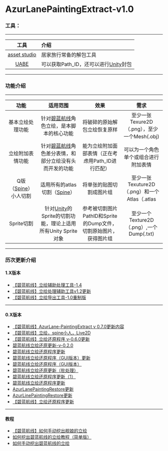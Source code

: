 # AzurLanePaintingExtract-v1.0
### 工具：
---------------------
| 工具 | 介绍
|:--:|:--|
| [asset studio](https://github.com/Perfare/AssetStudio) | 居家旅行常备的解包工具 |
| [UABE](https://github.com/DerPopo/UABE) | 可以获取Path_ID，还可以进行[Unity](https://unity.com/)封包 |
------------------
### 功能介绍
------------------
|功能|适用范围|效果|需求|
|:--:|:-----:|:---:|:--:|
| 基本立绘处理功能 | 针对[碧蓝航线](https://game.bilibili.com/blhx/)角色立绘，是本脚本的核心功能 | 将破碎的原始解包立绘恢复原样 | 至少一张Texure2D（.png），至少一个Mesh(.obj) |
| 立绘附加表情功能 | 针对[碧蓝航线](https://game.bilibili.com/blhx/)角色差分表情，和部分立绘没有头而开发的功能 | 能为立绘附加面部表情（正在考虑用Path_ID进行匹配） | 可以为一个角色单个或组合进行附加表情 | 符合基本立绘处理功能的要求即可 |
| Q版（[Spine](http://zh.esotericsoftware.com/)）小人切割 | 适用所有的atlas切割（[Spine](http://zh.esotericsoftware.com/)） | 将单张的贴图切割成图片组 | 至少一张Texuture2D（.png）和一个Atlas（.atlas|.atlas.txt）|
| Sprite切割 | 针对[Unity](https://unity.com/)的Sprite的切割功能，理论上适用所有Unity Sprite对象 | 参考被切割图片PathID和Sprite的Dump文件，切割原始图片，获得图片组 | 至少一个Texture2D（.png）,一个Dump(.txt) |
------------
### 历次更新介绍
#### 1.X版本
* [【碧蓝航线】立绘辅助处理工具-1.4](https://www.bilibili.com/read/cv5048786)
* [【碧蓝航线】立绘处理辅助工具v1.2更新](https://www.bilibili.com/read/cv3983757)
* [【碧蓝航线】立绘导出工具-1.0重制版](https://www.bilibili.com/read/cv2801922)
--------------------------
#### 0.X版本
* [【碧蓝航线】AzurLane-PaintingExtract v 0.7.0更新内容](https://www.bilibili.com/read/cv1786736)
* [【碧蓝航线】立绘，spine小人，Live2D](https://www.bilibili.com/read/cv1566510)
* [【碧蓝航线】立绘还原程序 v-0.6.0更新](https://www.bilibili.com/read/preview/1439259)
* [碧蓝航线立绘还原更新-v-0.2.0](https://www.bilibili.com/read/cv1316278)
* [碧蓝航线立绘还原程序更新](https://www.bilibili.com/read/cv1127720)
* [碧蓝航线立绘还原程序（GUI版本）更新](https://www.bilibili.com/read/cv1019910)
* [碧蓝航线立绘还原程序（GUI版本）](https://www.bilibili.com/read/cv1013553)
* [碧蓝航线立绘还原更新（批处理）](https://www.bilibili.com/read/cv941333)
* [碧蓝航线立绘还原程序更新（1）](https://www.bilibili.com/read/cv936784)
* [碧蓝航线立绘还原程序更新](https://www.bilibili.com/read/cv933308)
* [AzurLanePaintingRestore更新](https://www.bilibili.com/read/cv911094)
* [ AzurLinePaintingRestore更新](https://www.bilibili.com/read/cv893994)
* [【碧蓝航线】立绘还原程序更新](https://www.bilibili.com/read/cv886956)
---------------------
#### 教程
* [【碧蓝航线】如何手动挖出舰娘的立绘](https://www.bilibili.com/read/cv1330829)
* [ 如何挖出碧蓝航线的立绘教程（简单版）](https://www.bilibili.com/read/cv894737)
* [ 如何手动挖出碧蓝航线的立绘](https://www.bilibili.com/read/cv565639)
